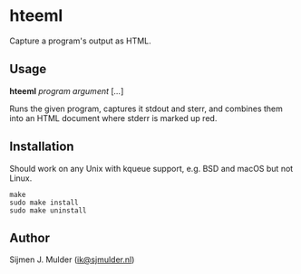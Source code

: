 hteeml
======
Capture a program's output as HTML.

Usage
-----
**hteeml** *program* *argument* [*...*]

Runs the given program, captures it stdout and sterr, and combines them
into an HTML document where stderr is marked up red.

Installation
------------
Should work on any Unix with kqueue support, e.g. BSD and macOS but not
Linux.

    make
    sudo make install
    sudo make uninstall

Author
------
Sijmen J. Mulder (<ik@sjmulder.nl>)
